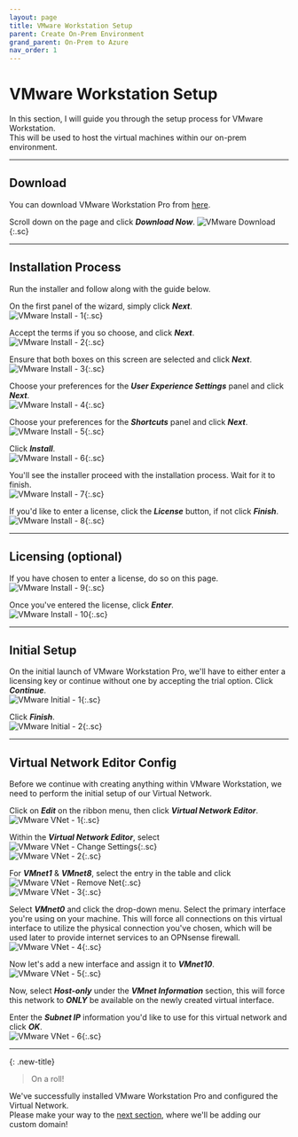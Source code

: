 ```yaml
---
layout: page
title: VMware Workstation Setup
parent: Create On-Prem Environment
grand_parent: On-Prem to Azure
nav_order: 1
---
```




# VMware Workstation Setup


In this section, I will guide you through the setup process for VMware Workstation.  
This will be used to host the virtual machines within our on-prem environment.  



---



## Download
You can download VMware Workstation Pro from [here](https://www.vmware.com/products/workstation-pro/workstation-pro-evaluation.html).  

Scroll down on the page and click ***Download Now***.
![](/assets/images/projects/project01/create-on-prem/vmware/vmware-download-1.png "VMware Download"){:.sc}  



---



## Installation Process


Run the installer and follow along with the guide below.  

On the first panel of the wizard, simply click ***Next***.  
![](/assets/images/projects/project01/create-on-prem/vmware/vmware-install-1.png "VMware Install - 1"){:.sc}  

Accept the terms if you so choose, and click ***Next***.  
![](/assets/images/projects/project01/create-on-prem/vmware/vmware-install-2.png "VMware Install - 2"){:.sc}  

Ensure that both boxes on this screen are selected and click ***Next***.  
![](/assets/images/projects/project01/create-on-prem/vmware/vmware-install-3.png "VMware Install - 3"){:.sc}  

Choose your preferences for the ***User Experience Settings*** panel and click ***Next***.  
![](/assets/images/projects/project01/create-on-prem/vmware/vmware-install-4.png "VMware Install - 4"){:.sc}  

Choose your preferences for the ***Shortcuts*** panel and click ***Next***. 
![](/assets/images/projects/project01/create-on-prem/vmware/vmware-install-5.png "VMware Install - 5"){:.sc}  

Click ***Install***.  
![](/assets/images/projects/project01/create-on-prem/vmware/vmware-install-6.png "VMware Install - 6"){:.sc}  

You'll see the installer proceed with the installation process. Wait for it to finish.  
![](/assets/images/projects/project01/create-on-prem/vmware/vmware-install-7.png "VMware Install - 7"){:.sc}  

If you'd like to enter a license, click the ***License*** button, if not click ***Finish***.  
![](/assets/images/projects/project01/create-on-prem/vmware/vmware-install-8.png "VMware Install - 8"){:.sc}  



---



## Licensing (optional)


If you have chosen to enter a license, do so on this page.  
![](/assets/images/projects/project01/create-on-prem/vmware/vmware-install-9.png "VMware Install - 9"){:.sc}  

Once you've entered the license, click ***Enter***.  
![](/assets/images/projects/project01/create-on-prem/vmware/vmware-install-10.png "VMware Install - 10"){:.sc}  



---



## Initial Setup


On the initial launch of VMware Workstation Pro, we'll have to either enter a licensing key or continue without one by accepting the trial option. Click ***Continue***.  
![](/assets/images/projects/project01/create-on-prem/vmware/vmware-setup-1.png "VMware Initial - 1"){:.sc}  

Click ***Finish***.  
![](/assets/images/projects/project01/create-on-prem/vmware/vmware-setup-2.png "VMware Initial - 2"){:.sc}  



---



## Virtual Network Editor Config


Before we continue with creating anything within VMware Workstation, we need to perform the initial setup of our Virtual Network.  

Click on ***Edit*** on the ribbon menu, then click ***Virtual Network Editor***.  
![](/assets/images/projects/project01/create-on-prem/vmware/vmware-vnet-1.png "VMware VNet - 1"){:.sc}  

Within the ***Virtual Network Editor***, select ![](/assets/images/projects/project01/create-on-prem/vmware/vmware-vnet-btn-change-settings.png "VMware VNet - Change Settings"){:.sc}  
![](/assets/images/projects/project01/create-on-prem/vmware/vmware-vnet-2.png "VMware VNet - 2"){:.sc}  

For ***VMnet1*** & ***VMnet8***, select the entry in the table and click ![](/assets/images/projects/project01/create-on-prem/vmware/vmware-vnet-btn-remove-net.png "VMware VNet - Remove Net"){:.sc}  
![](/assets/images/projects/project01/create-on-prem/vmware/vmware-vnet-3.png "VMware VNet - 3"){:.sc}  

Select ***VMnet0*** and click the drop-down menu. Select the primary interface you're using on your machine. This will force all connections on this virtual interface to utilize the physical connection you've chosen, which will be used later to provide internet services to an OPNsense firewall.  
![](/assets/images/projects/project01/create-on-prem/vmware/vmware-vnet-4.png "VMware VNet - 4"){:.sc}  

Now let's add a new interface and assign it to ***VMnet10***.  
![](/assets/images/projects/project01/create-on-prem/vmware/vmware-vnet-5.png "VMware VNet - 5"){:.sc}  

Now, select ***Host-only*** under the ***VMnet Information*** section, this will force this network to ***ONLY*** be available on the newly created virtual interface.  

Enter the ***Subnet IP*** information you'd like to use for this virtual network and click ***OK***.  
![](/assets/images/projects/project01/create-on-prem/vmware/vmware-vnet-6.png "VMware VNet - 6"){:.sc}  



---



{: .new-title}
> On a roll!
>
We've successfully installed VMware Workstation Pro and configured the Virtual Network.  
Please make your way to the [next section], where we'll be adding our custom domain!




[next section]: /projects/project01/project01_children/project01_create-onprem-opnsense-prep